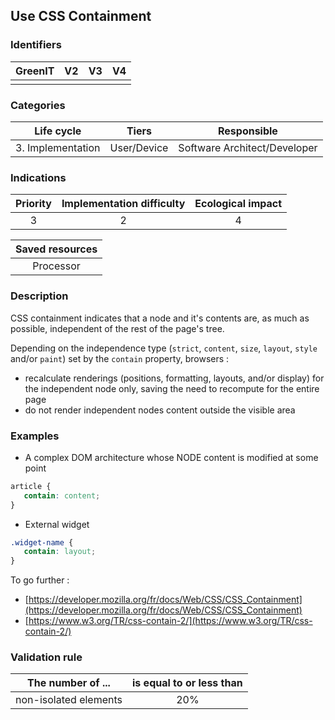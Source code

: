 ## Use CSS Containment

### Identifiers

| GreenIT | V2  | V3  |  V4  |
|:-------:|:---:|:---:|:----:|
|         |     |     |      |

### Categories

|    Life cycle     |    Tiers    |         Responsible          |
|:-----------------:|:-----------:|:----------------------------:|
| 3. Implementation | User/Device | Software Architect/Developer |

### Indications

|       Priority       | Implementation difficulty  |   Ecological impact    |
|:--------------------:|:--------------------------:|:----------------------:|
|          3           |             2              |           4            |

|                      Saved resources                      |
|:---------------------------------------------------------:|
|                         Processor                         |

### Description

CSS containment indicates that a node and it's contents are, as much as possible, independent of the rest of the page's tree.

Depending on the independence type (```strict```, ```content```, ```size```, ```layout```, ```style``` and/or ```paint```) set by the ```contain``` property, browsers :
- recalculate renderings (positions, formatting, layouts, and/or display) for the independent node only, saving the need to recompute for the entire page
- do not render independent nodes content outside the visible area

### Examples
- A complex DOM architecture whose NODE content is modified at some point
```css
article {
   contain: content;
}
```
- External widget
```css
.widget-name {
   contain: layout;
}
```
To go further : 
- [https://developer.mozilla.org/fr/docs/Web/CSS/CSS_Containment](https://developer.mozilla.org/fr/docs/Web/CSS/CSS_Containment)
- [https://www.w3.org/TR/css-contain-2/](https://www.w3.org/TR/css-contain-2/)

### Validation rule

| The number of ...     | is equal to or less than |  
|-----------------------|:------------------------:|
| non-isolated elements |           20%            |
